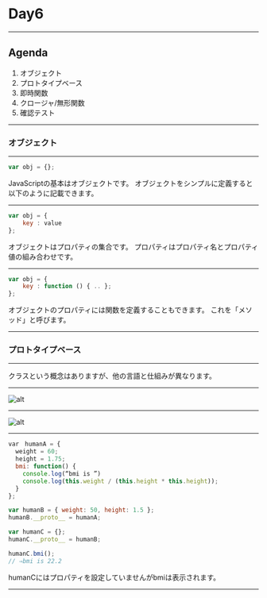 # Day6

---

## Agenda
1. オブジェクト
2. プロトタイプベース
3. 即時関数
4. クロージャ/無形関数
5. 確認テスト

---

### オブジェクト

---

```JavaScript
var obj = {};
```

<div style="text-align: left;">
JavaScriptの基本はオブジェクトです。
オブジェクトをシンプルに定義すると以下のように記載できます。
</div>

---

```JavaScript
var obj = {
    key : value
};
```

<div style="text-align: left;">
オブジェクトはプロパティの集合です。
プロパティはプロパティ名とプロパティ値の組み合わせです。
</div>

---

```JavaScript
var obj = {
    key : function () { .. };
};
```

<div style="text-align: left;">
オブジェクトのプロパティには関数を定義することもできます。
これを「メソッド」と呼びます。
</div>

---

### プロトタイプベース

---

クラスという概念はありますが、他の言語と仕組みが異なります。

---

![alt](.\image\JavaScript_14.png)

---

![alt](.\image\JavaScript_15.png)

---

```JavaScript
var　humanA = {
  weight = 60;
  height = 1.75;
  bmi: function() {
    console.log(“bmi is ”)
    console.log(this.weight / (this.height * this.height));
  }
};

var humanB = { weight: 50, height: 1.5 };
humanB.__proto__ = humanA;

var humanC = {};
humanC.__proto__ = humanB;

humanC.bmi();
// ⇒bmi is 22.2

```
<div style="text-align: left;">
humanCにはプロパティを設定していませんがbmiは表示されます。
</div>

---
